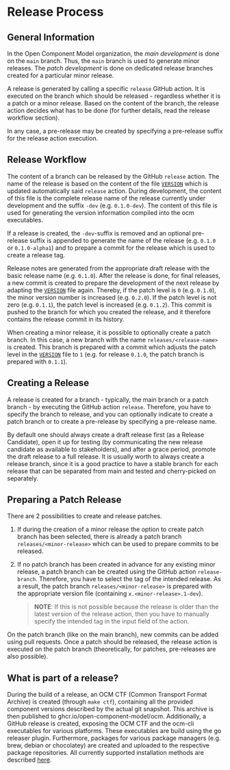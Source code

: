 # Release Process

## General Information

In the Open Component Model organization, the *main development* is done on the
`main` branch. Thus, the `main` branch is used to generate minor releases. The
*patch development* is done on dedicated release branches created for a
particular minor release.

A release is generated by calling a specific `release` GitHub action. It is
executed on the branch which should be released - regardless whether it is a
patch or a minor release. Based on the content of the branch, the release action
decides what has to be done (for further details, read the release workflow
section).

In any case, a pre-release may be created by specifying a pre-release suffix for
the release action execution.

## Release Workflow

The content of a branch can be released by the GitHub `release` action. The name
of the release is based on the content of the file [`VERSION`](./VERSION) which
is updated automatically said `release` action. During development, the
content of this file is the complete release name of the release currently under
development and the suffix `-dev` (e.g. `0.1.0-dev`). The content of this file
is used for generating the version information compiled into the ocm
executables.

If a release is created, the `-dev`-suffix is removed and an optional
pre-release suffix is appended to generate the name of the release (e.g. `0.1.0`
or `0.1.0-alpha1`) and to prepare a commit for the release which is used to
create a release tag.

Release notes are generated from the
appropriate draft release with the basic release name (e.g. `0.1.0`). After the
release is done, for final releases, a new commit is created to prepare the
development of the next release by adapting the [`VERSION`](./VERSION) file
again. Thereby, if the patch level is `0` (e.g. `0.1.0`), the minor version
number is increased (e.g. `0.2.0`). If the patch level is not zero (e.g.
`0.1.1`), the patch level is increased (e.g. `0.1.2`). This commit is pushed to
the branch for which you created the release, and it therefore contains the
release commit in its history.

When creating a minor release, it is possible to optionally create a patch
branch. In this case, a new branch with the name `releases/<release-name>` is
created. This branch is prepared with a commit which adjusts the patch level in
the [`VERSION`](./VERSION) file to `1` (e.g. for release `0.1.0`, the patch
branch is prepared with `0.1.1`).

## Creating a Release

A release is created for a branch - typically, the main branch or a patch
branch - by executing the GitHub action `release`. Therefore, you have to
specify the branch to release, and you can optionally indicate to create a patch
branch or to create a pre-release by specifying a pre-release name.

By default one should always create a draft release first (as a Release Candidate),
open it up for testing (by communicating the new release candidate as available to stakeholders),
and after a grace period, promote the draft release to a full release. It is usually worth to always create
a release branch, since it is a good practice to have a stable branch for each release that can be separated from main
and tested and cherry-picked on separately.

## Preparing a Patch Release

There are 2 possibilities to create and release patches.

1) If during the creation of a minor release the option to create patch branch
   has been selected, there is already a patch branch `releases/<minor-release>`
   which can be used to prepare commits to be released.
2) If no patch branch has been created in advance for any existing minor
   release, a patch branch can be created using the GitHub action
   `release-branch`. Therefore, you have to select the tag of the intended
   release. As a result, the patch branch `releases/<minor-release>` is prepared
   with the appropriate version file (containing `x.<minor-release>.1-dev`).

   > **NOTE**:
   > If this is not possible because the release is older than the latest
   version of the release action, then you have to
   > manually specify the intended tag in the input field of the action.

On the patch branch (like on the main branch), new commits can be added using
pull requests. Once a patch should be released, the release action is executed
on the patch branch (theoretically, for patches, pre-releases are also
possible).

## What is part of a release?

During the build of a release, an OCM CTF (Common Transport Format Archive) is
created (through `make ctf`), containing all the provided component versions
described by the actual git snapshot. This archive is then published to
ghcr.io/open-component-model/ocm. Additionally, a GitHub release is created,
exposing the OCM CTF and the ocm-cli executables for various platforms. These
executables are build using the go releaser plugin. Furthermore, packages for
various package managers (e.g. brew, debian or chocolatey) are created and
uploaded to the respective package repositories. All currently supported
installation methods are described
[here](https://github.com/open-component-model/ocm?tab=readme-ov-file#installation).
